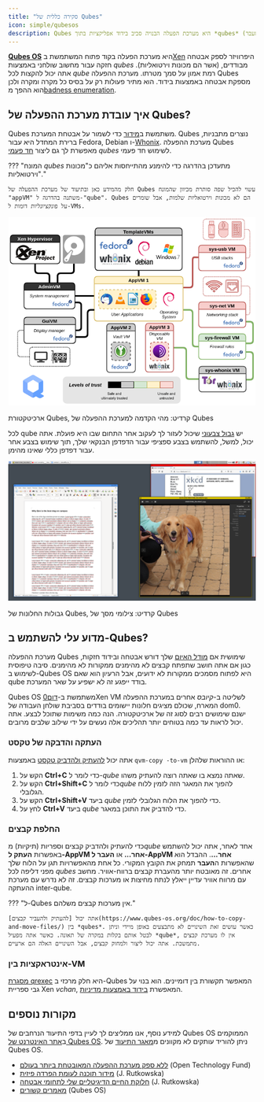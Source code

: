 ```yaml
---
title: "סקירה כללית של Qubes"
icon: simple/qubesos
description: Qubes היא מערכת הפעלה הבנויה סביב בידוד אפליקציות בתוך *qubes* (לשעבר "VMs") לאבטחה מוגברת.
---
```


[**Qubes OS**](../desktop.md#qubes-os) היא מערכת הפעלה בקוד פתוח המשתמשת ב[Xen](https://en.wikipedia.org/wiki/Xen) היפרוויזר לספק אבטחה חזקה עבור מחשוב שולחני באמצעות *qubes* מבודדים, (אשר הם מכונות וירטואליות). אתה יכול להקצות לכל *qube* רמת אמון על סמך מטרתו. מערכת ההפעלה Qubes מספקת אבטחה באמצעות בידוד. הוא מתיר פעולות רק על בסיס כל מקרה ומקרה ולכן הוא ההפך מ[badness enumeration](https://www.ranum.com/security/computer_security/editorials/dumb/).

## איך עובדת מערכת ההפעלה של Qubes?

Qubes משתמשת ב[מידור](https://www.qubes-os.org/intro/) כדי לשמור על אבטחת המערכת. Qubes נוצרים מתבניות, ברירת המחדל היא עבור Fedora, Debian ו-[Whonix](../desktop.md#whonix). מערכת ההפעלה Qubes מאפשרת לך גם ליצור [חד פעמי](https://www.qubes-os.org/doc/how-to-use-disposables/) *qubes* לשימוש חד פעמי.

??? "המונח *qubes* מתעדכן בהדרגה כדי להימנע מהתייחסות אליהם כ"מכונות וירטואליות"."

    חלק מהמידע כאן ובתיעוד של מערכת ההפעלה של Qubes עשוי להכיל שפה סותרת מכיוון שהמונח "appVM" משתנה בהדרגה ל-"qube". Qubes הם לא מכונות וירטואליות שלמות, אבל שומרים על פונקציונליות דומות ל-VMs.

![ארכיטקטורת Qubes](../assets/img/qubes/qubes-trust-level-architecture.png)
<figcaption>ארכיטקטורת Qubes, קרדיט: מהי הקדמה למערכת ההפעלה של Qubes</figcaption>

לכל qube יש [גבול צבעוני](https://www.qubes-os.org/screenshots/) שיכול לעזור לך לעקוב אחר התחום שבו היא פועלת. אתה יכול, למשל, להשתמש בצבע ספציפי עבור הדפדפן הבנקאי שלך, תוך שימוש בצבע אחר עבור דפדפן כללי שאינו מהימן.

![גבול צבוע](../assets/img/qubes/r4.0-xfce-three-domains-at-work.png)
<figcaption>גבולות החלונות של Qubes, קרדיט: צילומי מסך של Qubes</figcaption>

## מדוע עלי להשתמש ב-Qubes?

מערכת ההפעלה Qubes שימושית אם [מודל האיום](../basics/threat-modeling.md) שלך דורש אבטחה ובידוד חזקות, כגון אם אתה חושב שתפתח קבצים לא מהימנים ממקורות לא מהימנים. סיבה טיפוסית לשימוש ב-Qubes OS היא לפתוח מסמכים ממקורות לא ידועים, אבל הרעיון הוא שאם qube בודד ייפגע זה לא ישפיע על שאר המערכת.

Qubes OS משתמשת ב-[דום0](https://wiki.xenproject.org/wiki/Dom0)Xen VM לשליטה ב-*קיובס* אחרים במערכת ההפעלה המארח, שכולם מציגים חלונות יישומים בודדים בסביבת שולחן העבודה של dom0. ישנם שימושים רבים לסוג זה של ארכיטקטורה. הנה כמה משימות שתוכל לבצע. אתה יכול לראות עד כמה בטוחים יותר תהליכים אלה נעשים על ידי שילוב שלבים מרובים.

### העתקה והדבקה של טקסט

אתה יכול [להעתיק ולהדביק טקסט](https://www.qubes-os.org/doc/how-to-copy-and-paste-text/) באמצעות `qvm-copy -to-vm` או ההוראות שלהלן:

1. הקש על **Ctrl+C** כדי לומר ל-*qube* שאתה נמצא בו שאתה רוצה להעתיק משהו.
2. הקש על **Ctrl+Shift+C** כדי לומר ל*qube* להפוך את המאגר הזה לזמין ללוח הגלובלי.
3. הקש על **Ctrl+Shift+V** ביעד *qube* כדי להפוך את הלוח הגלובלי לזמין.
4. לחץ על **Ctrl+V** ביעד *qube* כדי להדביק את התוכן במאגר.

### החלפת קבצים

כדי להעתיק ולהדביק קבצים וספריות (תיקיות) מ*qube* אחד לאחר, אתה יכול להשתמש באפשרות **העתק ל-AppVM אחר...** או **העבר ל-AppVM אחר...**. ההבדל הוא שהאפשרות ה**העבר** תמחק את הקובץ המקורי. כל אחת מהאפשרויות תגן על הלוח שלך מפני דליפה לכל *qubes* אחרים. זה מאובטח יותר מהעברת קבצים ברווח-אוויר. מחשב עם מרווח אוויר עדיין ייאלץ לנתח מחיצות או מערכות קבצים. זה לא נדרש עם מערכת ההעתקה inter-qube.

??? "ל-Qubes אין מערכות קבצים משלהם."

    אתה יכול [להעתיק ולהעביר קבצים](https://www.qubes-os.org/doc/how-to-copy-and-move-files/) בין *qubes*. כאשר עושים זאת השינויים לא מתבצעים באופן מיידי וניתן לבטל אותם בקלות במקרה של תאונה. כאשר אתה מפעיל *qube*, אין לו מערכת קבצים מתמשכת. אתה יכול ליצור ולמחוק קבצים, אבל השינויים האלה הם ארעיים.

### אינטראקציות בין-VM

[מסגרת qrexec](https://www.qubes-os.org/doc/qrexec/) היא חלק מרכזי ב-Qubes המאפשר תקשורת בין דומיינים. הוא בנוי על גבי ספריית Xen *vchan*, המאפשרת [בידוד באמצעות מדיניות](https://www.qubes-os.org/news/2020/06/22/new-qrexec-policy-system/).

## מקורות נוספים

למידע נוסף, אנו ממליצים לך לעיין בדפי התיעוד הנרחבים של Qubes OS הממוקמים ב[אתר האינטרנט של Qubes OS](https://www.qubes-os.org/doc/). ניתן להוריד עותקים לא מקוונים מ[מאגר התיעוד](https://github.com/QubesOS/qubes-doc) של Qubes OS.

- [ללא ספק מערכת ההפעלה המאובטחת ביותר בעולם](https://www.opentech.fund/news/qubes-os-arguably-the-worlds-most-secure-operating-system-motherboard/) (Open Technology Fund)
- [מידור תוכנה לעומת הפרדה פיזית](https://invisiblethingslab.com/resources/2014/Software_compartmentalization_vs_physical_separation.pdf) (J. Rutkowska)
- [חלוקת החיים הדיגיטליים שלי לתחומי אבטחה](https://blog.invisiblethings.org/2011/03/13/partitioning-my-digital-life-into.html) (J. Rutkowska)
- [מאמרים קשורים](https://www.qubes-os.org/news/categories/#articles) (Qubes OS)
